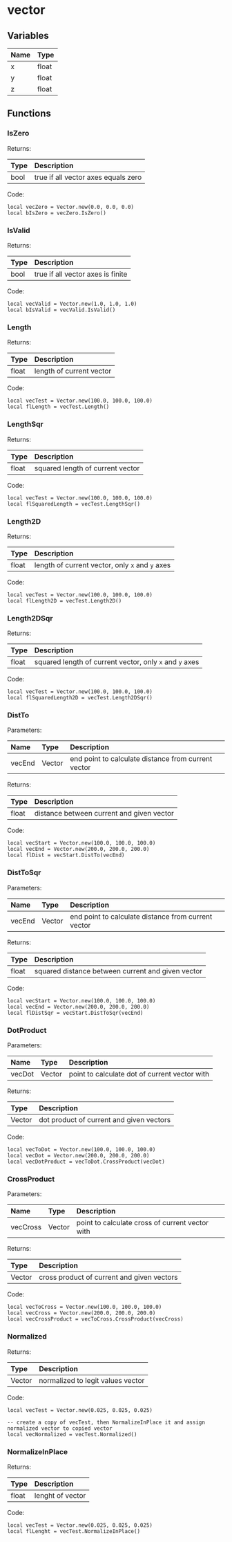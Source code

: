 # vector

## Variables

| Name | Type |
| :--- | :--- |
| x | float |
| y | float |
| z | float |

## Functions

### IsZero

Returns:

| Type | Description |
| :--- | :--- |
| bool | true if all vector axes equals zero |

Code:

```text
local vecZero = Vector.new(0.0, 0.0, 0.0)
local bIsZero = vecZero.IsZero()
```

### IsValid

Returns:

| Type | Description |
| :--- | :--- |
| bool | true if all vector axes is finite |

Code:

```text
local vecValid = Vector.new(1.0, 1.0, 1.0)
local bIsValid = vecValid.IsValid()
```

### Length

Returns:

| Type | Description |
| :--- | :--- |
| float | length of current vector |

Code:

```text
local vecTest = Vector.new(100.0, 100.0, 100.0)
local flLength = vecTest.Length()
```

### LengthSqr

Returns:

| Type | Description |
| :--- | :--- |
| float | squared length of current vector |

Code:

```text
local vecTest = Vector.new(100.0, 100.0, 100.0)
local flSquaredLength = vecTest.LengthSqr()
```

### Length2D

Returns:

| Type | Description |
| :--- | :--- |
| float | length of current vector, only `x` and `y` axes |

Code:

```text
local vecTest = Vector.new(100.0, 100.0, 100.0)
local flLength2D = vecTest.Length2D()
```

### Length2DSqr

Returns:

| Type | Description |
| :--- | :--- |
| float | squared length of current vector, only `x` and `y` axes |

Code:

```text
local vecTest = Vector.new(100.0, 100.0, 100.0)
local flSquaredLength2D = vecTest.Length2DSqr()
```

### DistTo

Parameters:

| Name | Type | Description |
| :--- | :--- | :--- |
| vecEnd | Vector | end point to calculate distance from current vector |

Returns:

| Type | Description |
| :--- | :--- |
| float | distance between current and given vector |

Code:

```text
local vecStart = Vector.new(100.0, 100.0, 100.0)
local vecEnd = Vector.new(200.0, 200.0, 200.0)
local flDist = vecStart.DistTo(vecEnd)
```

### DistToSqr

Parameters:

| Name | Type | Description |
| :--- | :--- | :--- |
| vecEnd | Vector | end point to calculate distance from current vector |

Returns:

| Type | Description |
| :--- | :--- |
| float | squared distance between current and given vector |

Code:

```text
local vecStart = Vector.new(100.0, 100.0, 100.0)
local vecEnd = Vector.new(200.0, 200.0, 200.0)
local flDistSqr = vecStart.DistToSqr(vecEnd)
```

### DotProduct

Parameters:

| Name | Type | Description |
| :--- | :--- | :--- |
| vecDot | Vector | point to calculate dot of current vector with |

Returns:

| Type | Description |
| :--- | :--- |
| Vector | dot product of current and given vectors |

Code:

```text
local vecToDot = Vector.new(100.0, 100.0, 100.0)
local vecDot = Vector.new(200.0, 200.0, 200.0)
local vecDotProduct = vecToDot.CrossProduct(vecDot)
```

### CrossProduct

Parameters:

| Name | Type | Description |
| :--- | :--- | :--- |
| vecCross | Vector | point to calculate cross of current vector with |

Returns:

| Type | Description |
| :--- | :--- |
| Vector | cross product of current and given vectors |

Code:

```text
local vecToCross = Vector.new(100.0, 100.0, 100.0)
local vecCross = Vector.new(200.0, 200.0, 200.0)
local vecCrossProduct = vecToCross.CrossProduct(vecCross)
```

### Normalized

Returns:

| Type | Description |
| :--- | :--- |
| Vector | normalized to legit values vector |

Code:

```text
local vecTest = Vector.new(0.025, 0.025, 0.025)

-- create a copy of vecTest, then NormalizeInPlace it and assign normalized vector to copied vector
local vecNormalized = vecTest.Normalized() 
```

### NormalizeInPlace

Returns:

| Type | Description |
| :--- | :--- |
| float | lenght of vector |

Code:

```text
local vecTest = Vector.new(0.025, 0.025, 0.025)
local flLenght = vecTest.NormalizeInPlace()
```

